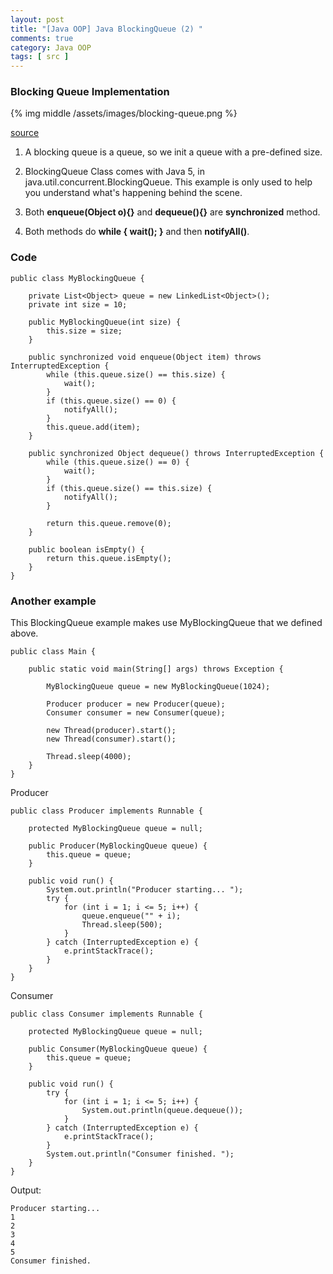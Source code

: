 ```yaml
---
layout: post
title: "[Java OOP] Java BlockingQueue (2) "
comments: true
category: Java OOP
tags: [ src ]
---
```


### Blocking Queue Implementation

{% img middle /assets/images/blocking-queue.png %}

[source](http://tutorials.jenkov.com/java-concurrency/blocking-queues.html)

1. A blocking queue is a queue, so we init a queue with a pre-defined size. 

1. BlockingQueue Class comes with Java 5, in java.util.concurrent.BlockingQueue. This example is only used to help you understand what's happening behind the scene. 

1. Both __enqueue(Object o){}__ and __dequeue(){}__ are __synchronized__ method. 

1. Both methods do __while { wait(); }__ and then __notifyAll()__. 

### Code

    public class MyBlockingQueue {

        private List<Object> queue = new LinkedList<Object>();
        private int size = 10;

        public MyBlockingQueue(int size) {
            this.size = size;
        }

        public synchronized void enqueue(Object item) throws InterruptedException {
            while (this.queue.size() == this.size) {
                wait();
            }
            if (this.queue.size() == 0) {
                notifyAll();
            }
            this.queue.add(item);
        }

        public synchronized Object dequeue() throws InterruptedException {
            while (this.queue.size() == 0) {
                wait();
            }
            if (this.queue.size() == this.size) {
                notifyAll();
            }

            return this.queue.remove(0);
        }

        public boolean isEmpty() {
            return this.queue.isEmpty();
        }
    }

### Another example

This BlockingQueue example makes use MyBlockingQueue that we defined above.  

    public class Main {

        public static void main(String[] args) throws Exception {

            MyBlockingQueue queue = new MyBlockingQueue(1024);

            Producer producer = new Producer(queue);
            Consumer consumer = new Consumer(queue);

            new Thread(producer).start();
            new Thread(consumer).start();

            Thread.sleep(4000);
        }
    }

Producer

    public class Producer implements Runnable {

        protected MyBlockingQueue queue = null;

        public Producer(MyBlockingQueue queue) {
            this.queue = queue;
        }

        public void run() {
            System.out.println("Producer starting... ");
            try {
                for (int i = 1; i <= 5; i++) {
                    queue.enqueue("" + i);
                    Thread.sleep(500);
                }
            } catch (InterruptedException e) {
                e.printStackTrace();
            }
        }
    }

Consumer

    public class Consumer implements Runnable {

        protected MyBlockingQueue queue = null;

        public Consumer(MyBlockingQueue queue) {
            this.queue = queue;
        }

        public void run() {
            try {
                for (int i = 1; i <= 5; i++) {
                    System.out.println(queue.dequeue());
                }
            } catch (InterruptedException e) {
                e.printStackTrace();
            }
            System.out.println("Consumer finished. ");
        }
    }

Output: 

    Producer starting... 
    1
    2
    3
    4
    5
    Consumer finished. 
